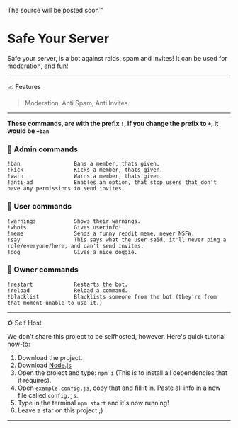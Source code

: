 The source will be posted soon:tm:

# Safe Your Server

Safe your server, is a bot against raids, spam and invites! It can be used for moderation, and fun! 

------

📈 Features

> Moderation, Anti Spam, Anti Invites.
------

**These commands, are with the prefix `!`, if you change the prefix to `+`, it would be `+ban`**
### 🔑 Admin commands

```
!ban                 Bans a member, thats given.
!kick                Kicks a member, thats given.
!warn                Warns a member, thats given.
!anti-ad             Enables an option, that stop users that don't have any permissions to send invites.      
```
### 👤 User commands
```
!warnings            Shows their warnings.
!whois               Gives userinfo!
!meme                Sends a funny reddit meme, never NSFW.
!say                 This says what the user said, it'll never ping a role/everyone/here, and can't send invites.
!dog                 Gives a nice doggie.
```
### 👑 Owner commands

```
!restart             Restarts the bot.
!reload              Reload a command.
!blacklist           Blacklists someone from the bot (they're from that moment unable to use it.)
```
------



⚙️ Self Host

We don't share this project to be selfhosted, however. Here's quick tutorial how-to:

1. Download the project.
2. Download [Node.js](https://nodejs.org/en/download/)
3. Open the project and type: ```npm i``` (This is to install all dependencies that it requires).
4. Open `example.config.js`, copy that and fill it in. Paste all info in a new file called `config.js`.
5. Type in the terminal ```npm start``` and it's now running!
6. Leave a star on this project ;)
--------






